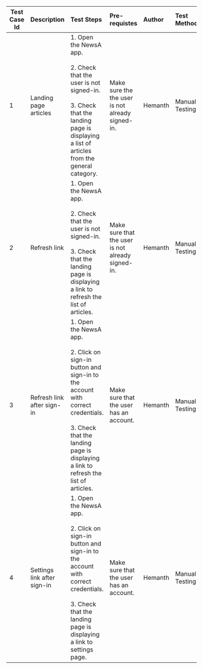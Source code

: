 
| Test Case Id |    Description    |            Test Steps           |     Pre-requistes     |    Author    |   Test Method   |       Pass/Fail Criteria      |
| ------------ | :---------------- | :------------------------------ | :-------------------- | :----------- | :-------------- | :---------------------------- |
| 1 | Landing page articles | 1. Open the NewsA app. <br /> <br /> 2. Check that the user is not signed-in. <br /> <br /> 3. Check that the landing page is displaying a list of articles from the general category. | Make sure the the user is not already signed-in. | Hemanth | Manual Testing | The landing page should display a list of articles from the general category. |
| 2 | Refresh link | 1. Open the NewsA app. <br /> <br /> 2. Check that the user is not signed-in. <br /> <br /> 3. Check that the landing page is displaying a link to refresh the list of articles. | Make sure that the user is not already signed-in. | Hemanth | Manual Testing | The landing page should display the link to refresh the articles from the general category. |
| 3 | Refresh link after sign-in | 1. Open the NewsA app. <br /> <br /> 2. Click on sign-in button and sign-in to the account with correct credentials. <br /> <br /> 3. Check that the landing page is displaying a link to refresh the list of articles. | Make sure that the user has an account. | Hemanth | Manual Testing | The landing page should display the link to refresh the articles. |
| 4 | Settings link after sign-in | 1. Open the NewsA app. <br /> <br /> 2. Click on sign-in button and sign-in to the account with correct credentials. <br /> <br /> 3. Check that the landing page is displaying a link to settings page. | Make sure that the user has an account. | Hemanth | Manual Testing | The landing page should display the link to Settings page. |
